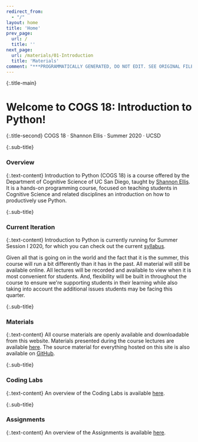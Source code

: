 ```yaml
---
redirect_from:
  - "/"
layout: home
title: 'Home'
prev_page:
  url: /
  title: ''
next_page:
  url: /materials/01-Introduction
  title: 'Materials'
comment: "***PROGRAMMATICALLY GENERATED, DO NOT EDIT. SEE ORIGINAL FILES IN /content***"
---
```

{:.title-main}
# Welcome to COGS 18: Introduction to Python!

{:.title-second}
COGS 18 · Shannon Ellis · Summer 2020 · UCSD

{:.sub-title}
### Overview

{:.text-content}
Introduction to Python (COGS 18) is a course offered by the Department of Cognitive Science of UC San Diego, taught by [Shannon Ellis](http://shanellis.com). It is a hands-on programming course, focused on teaching students in Cognitive Science and related disciplines an introduction on how to productively use Python.

{:.sub-title}
### Current Iteration

{:.text-content}
Introduction to Python is currently running for Summer Session I 2020, for which you can check out the current [syllabus](../assets/intro/syllabus.pdf). 

Given all that is going on in the world and the fact that it is the summer, this course will run a bit differently than it has in the past. All material will still be available online. All lectures will be recorded and available to view when it is most convenient for students. And, flexibility will be built in throughout the course to ensure we're supporting students in their learning while also taking into account the additional issues students may be facing this quarter.


{:.sub-title}
### Materials

{:.text-content}
All course materials are openly available and downloadable from this website. Materials presented during the course lectures are available [here](/materials/00-Introduction). The source material for everything hosted on this site is also available on [GitHub](https://github.com/COGS18).


{:.sub-title}
### Coding Labs

{:.text-content}
An overview of the Coding Labs is available [here](../assets/intro/labs/overview.pdf).


{:.sub-title}
### Assignments

{:.text-content}
An overview of the Assignments is available [here](../assets/intro/assignments/overview.pdf).
